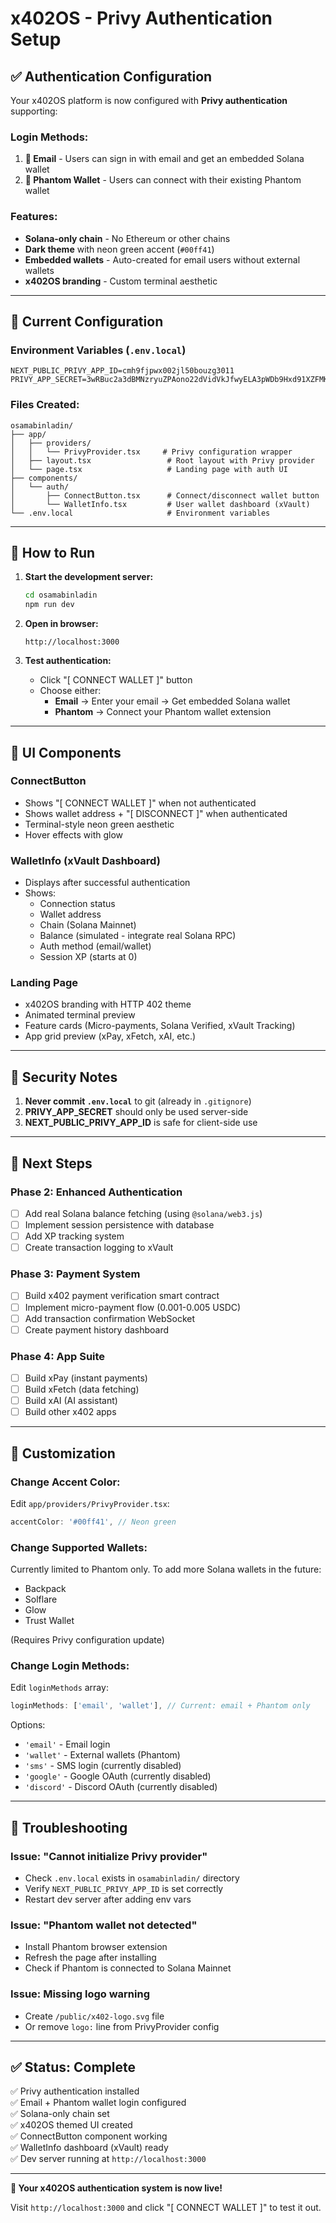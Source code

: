 # x402OS - Privy Authentication Setup

## ✅ **Authentication Configuration**

Your x402OS platform is now configured with **Privy authentication** supporting:

### **Login Methods:**
1. **📧 Email** - Users can sign in with email and get an embedded Solana wallet
2. **👻 Phantom Wallet** - Users can connect with their existing Phantom wallet

### **Features:**
- **Solana-only chain** - No Ethereum or other chains
- **Dark theme** with neon green accent (`#00ff41`)
- **Embedded wallets** - Auto-created for email users without external wallets
- **x402OS branding** - Custom terminal aesthetic

---

## 🔧 **Current Configuration**

### **Environment Variables** (`.env.local`)
```env
NEXT_PUBLIC_PRIVY_APP_ID=cmh9fjpwx002jl50bouzg3011
PRIVY_APP_SECRET=3wRBuc2a3dBMNzryuZPAono22dVidVkJfwyELA3pWDb9Hxd91XZFMKT8Gz3pvb2EbvXMFW5tso3CJCu3WoSRfgpY
```

### **Files Created:**
```
osamabinladin/
├── app/
│   ├── providers/
│   │   └── PrivyProvider.tsx     # Privy configuration wrapper
│   ├── layout.tsx                 # Root layout with Privy provider
│   └── page.tsx                   # Landing page with auth UI
├── components/
│   └── auth/
│       ├── ConnectButton.tsx      # Connect/disconnect wallet button
│       └── WalletInfo.tsx         # User wallet dashboard (xVault)
└── .env.local                     # Environment variables
```

---

## 🚀 **How to Run**

1. **Start the development server:**
   ```bash
   cd osamabinladin
   npm run dev
   ```

2. **Open in browser:**
   ```
   http://localhost:3000
   ```

3. **Test authentication:**
   - Click "[ CONNECT WALLET ]" button
   - Choose either:
     - **Email** → Enter your email → Get embedded Solana wallet
     - **Phantom** → Connect your Phantom wallet extension

---

## 🎨 **UI Components**

### **ConnectButton**
- Shows "[ CONNECT WALLET ]" when not authenticated
- Shows wallet address + "[ DISCONNECT ]" when authenticated
- Terminal-style neon green aesthetic
- Hover effects with glow

### **WalletInfo** (xVault Dashboard)
- Displays after successful authentication
- Shows:
  - Connection status
  - Wallet address
  - Chain (Solana Mainnet)
  - Balance (simulated - integrate real Solana RPC)
  - Auth method (email/wallet)
  - Session XP (starts at 0)

### **Landing Page**
- x402OS branding with HTTP 402 theme
- Animated terminal preview
- Feature cards (Micro-payments, Solana Verified, xVault Tracking)
- App grid preview (xPay, xFetch, xAI, etc.)

---

## 🔐 **Security Notes**

1. **Never commit `.env.local`** to git (already in `.gitignore`)
2. **PRIVY_APP_SECRET** should only be used server-side
3. **NEXT_PUBLIC_PRIVY_APP_ID** is safe for client-side use

---

## 🎯 **Next Steps**

### **Phase 2: Enhanced Authentication**
- [ ] Add real Solana balance fetching (using `@solana/web3.js`)
- [ ] Implement session persistence with database
- [ ] Add XP tracking system
- [ ] Create transaction logging to xVault

### **Phase 3: Payment System**
- [ ] Build x402 payment verification smart contract
- [ ] Implement micro-payment flow (0.001-0.005 USDC)
- [ ] Add transaction confirmation WebSocket
- [ ] Create payment history dashboard

### **Phase 4: App Suite**
- [ ] Build xPay (instant payments)
- [ ] Build xFetch (data fetching)
- [ ] Build xAI (AI assistant)
- [ ] Build other x402 apps

---

## 📝 **Customization**

### **Change Accent Color:**
Edit `app/providers/PrivyProvider.tsx`:
```typescript
accentColor: '#00ff41', // Neon green
```

### **Change Supported Wallets:**
Currently limited to Phantom only. To add more Solana wallets in the future:
- Backpack
- Solflare
- Glow
- Trust Wallet

(Requires Privy configuration update)

### **Change Login Methods:**
Edit `loginMethods` array:
```typescript
loginMethods: ['email', 'wallet'], // Current: email + Phantom only
```

Options:
- `'email'` - Email login
- `'wallet'` - External wallets (Phantom)
- `'sms'` - SMS login (currently disabled)
- `'google'` - Google OAuth (currently disabled)
- `'discord'` - Discord OAuth (currently disabled)

---

## 🐛 **Troubleshooting**

### **Issue: "Cannot initialize Privy provider"**
- Check `.env.local` exists in `osamabinladin/` directory
- Verify `NEXT_PUBLIC_PRIVY_APP_ID` is set correctly
- Restart dev server after adding env vars

### **Issue: "Phantom wallet not detected"**
- Install Phantom browser extension
- Refresh the page after installing
- Check if Phantom is connected to Solana Mainnet

### **Issue: Missing logo warning**
- Create `/public/x402-logo.svg` file
- Or remove `logo:` line from PrivyProvider config

---

## ✅ **Status: Complete**

✅ Privy authentication installed  
✅ Email + Phantom wallet login configured  
✅ Solana-only chain set  
✅ x402OS themed UI created  
✅ ConnectButton component working  
✅ WalletInfo dashboard (xVault) ready  
✅ Dev server running at `http://localhost:3000`

---

**🚀 Your x402OS authentication system is now live!**

Visit `http://localhost:3000` and click "[ CONNECT WALLET ]" to test it out.
